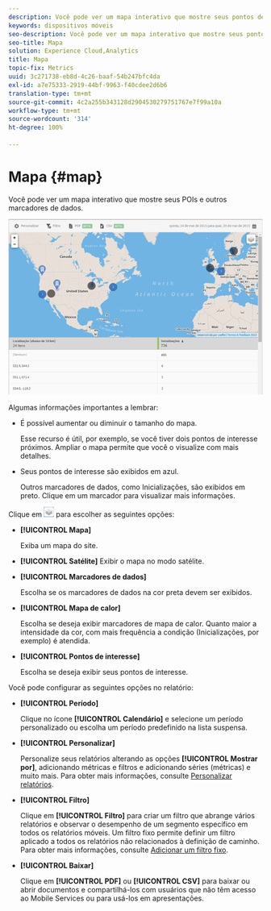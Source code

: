 ```yaml
---
description: Você pode ver um mapa interativo que mostre seus pontos de interesse e outros marcadores de dados.
keywords: dispositivos móveis
seo-description: Você pode ver um mapa interativo que mostre seus pontos de interesse e outros marcadores de dados.
seo-title: Mapa
solution: Experience Cloud,Analytics
title: Mapa
topic-fix: Metrics
uuid: 3c271738-eb8d-4c26-baaf-54b247bfc4da
exl-id: a7e75333-2919-44bf-9963-f40cdee2d6b6
translation-type: tm+mt
source-git-commit: 4c2a255b343128d2904530279751767e7f99a10a
workflow-type: tm+mt
source-wordcount: '314'
ht-degree: 100%

---
```


# Mapa {#map}

Você pode ver um mapa interativo que mostre seus POIs e outros marcadores de dados.

![](assets/map.png)

Algumas informações importantes a lembrar:

* É possível aumentar ou diminuir o tamanho do mapa.

   Esse recurso é útil, por exemplo, se você tiver dois pontos de interesse próximos. Ampliar o mapa permite que você o visualize com mais detalhes.
* Seus pontos de interesse são exibidos em azul.

   Outros marcadores de dados, como Inicializações, são exibidos em preto. Clique em um marcador para visualizar mais informações.

Clique em ![camadas](assets/map_layers.png) para escolher as seguintes opções:

* **[!UICONTROL Mapa]**

   Exiba um mapa do site.

* **[!UICONTROL Satélite]**
Exibir o mapa no modo satélite.

* **[!UICONTROL Marcadores de dados]**

   Escolha se os marcadores de dados na cor preta devem ser exibidos.

* **[!UICONTROL Mapa de calor]**

   Escolha se deseja exibir marcadores de mapa de calor. Quanto maior a intensidade da cor, com mais frequência a condição (Inicializações, por exemplo) é atendida.

* **[!UICONTROL Pontos de interesse]**

   Escolha se deseja exibir seus pontos de interesse.

Você pode configurar as seguintes opções no relatório:

* **[!UICONTROL Período]**

   Clique no ícone **[!UICONTROL Calendário]** e selecione um período personalizado ou escolha um período predefinido na lista suspensa.

* **[!UICONTROL Personalizar]**

   Personalize seus relatórios alterando as opções **[!UICONTROL Mostrar por]**, adicionando métricas e filtros e adicionando séries (métricas) e muito mais. Para obter mais informações, consulte [Personalizar relatórios](/help/using/usage/reports-customize/t-reports-customize.md).

* **[!UICONTROL Filtro]**

   Clique em **[!UICONTROL Filtro]** para criar um filtro que abrange vários relatórios e observar o desempenho de um segmento específico em todos os relatórios móveis. Um filtro fixo permite definir um filtro aplicado a todos os relatórios não relacionados à definição de caminho. Para obter mais informações, consulte [Adicionar um filtro fixo](/help/using/usage/reports-customize/t-sticky-filter.md).

* **[!UICONTROL Baixar]**

   Clique em **[!UICONTROL PDF]** ou **[!UICONTROL CSV]** para baixar ou abrir documentos e compartilhá-los com usuários que não têm acesso ao Mobile Services ou para usá-los em apresentações.
